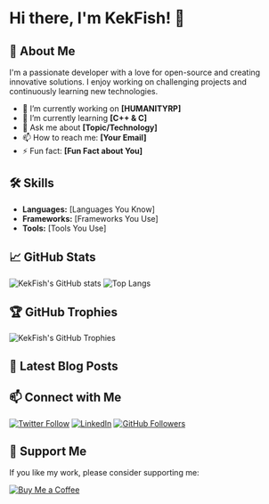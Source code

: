 # Hi there, I'm KekFish! 👋

## 🚀 About Me
I'm a passionate developer with a love for open-source and creating innovative solutions. I enjoy working on challenging projects and continuously learning new technologies.

- 🔭 I’m currently working on **[HUMANITYRP]**
- 🌱 I’m currently learning **[C++ & C]**
- 💬 Ask me about **[Topic/Technology]**
- 📫 How to reach me: **[Your Email]**
- ⚡ Fun fact: **[Fun Fact about You]**

## 🛠️ Skills
- **Languages:** [Languages You Know]
- **Frameworks:** [Frameworks You Use]
- **Tools:** [Tools You Use]

## 📈 GitHub Stats
![KekFish's GitHub stats](https://github-readme-stats.vercel.app/api?username=KekFish&show_icons=true&theme=radical)
![Top Langs](https://github-readme-stats.vercel.app/api/top-langs/?username=KekFish&layout=compact&theme=radical)

## 🏆 GitHub Trophies
![KekFish's GitHub Trophies](https://github-profile-trophy.vercel.app/?username=KekFish&theme=radical)

## 📝 Latest Blog Posts
<!-- BLOG-POST-LIST:START -->
<!-- BLOG-POST-LIST:END -->

## 📫 Connect with Me
[![Twitter Follow](https://img.shields.io/twitter/follow/yourtwitterhandle?style=social)](https://twitter.com/yourtwitterhandle)
[![LinkedIn](https://img.shields.io/badge/LinkedIn-Connect-blue?style=social&logo=linkedin)](https://linkedin.com/in/yourlinkedinhandle)
[![GitHub Followers](https://img.shields.io/github/followers/KekFish?style=social)](https://github.com/KekFish?tab=followers)

## 💖 Support Me
If you like my work, please consider supporting me:

[![Buy Me a Coffee](https://img.shields.io/badge/Buy%20Me%20a-Coffee-FFDD00?style=for-the-badge&logo=buy-me-a-coffee)](https://buymeacoffee.com/yourusername)
